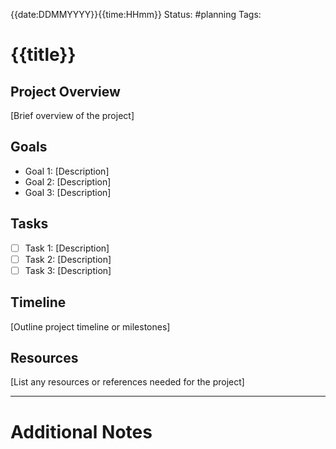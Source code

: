 {{date:DDMMYYYY}}{{time:HHmm}}
Status: #planning
Tags:
# {{title}}

## Project Overview

[Brief overview of the project]

## Goals

- Goal 1: [Description]
- Goal 2: [Description]
- Goal 3: [Description]

## Tasks

- [ ] Task 1: [Description]
- [ ] Task 2: [Description]
- [ ] Task 3: [Description]

## Timeline

[Outline project timeline or milestones]

## Resources

[List any resources or references needed for the project]

---
# Additional Notes
